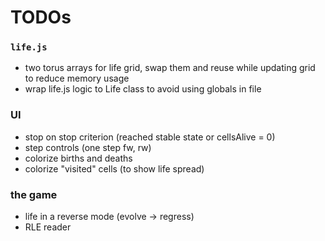 # TODOs

### `life.js`
* two torus arrays for life grid, swap them and reuse while updating grid to reduce memory usage
* wrap life.js logic to Life class to avoid using globals in file

### UI
* stop on stop criterion (reached stable state or cellsAlive = 0)
* step controls (one step fw, rw)
* colorize births and deaths
* colorize "visited" cells (to show life spread)

### the game
* life in a reverse mode (evolve -> regress)
* RLE reader